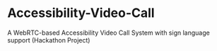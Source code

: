 # Accessibility-Video-Call
A WebRTC-based Accessibility Video Call System with sign language support (Hackathon Project)
